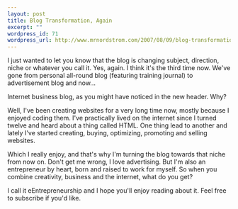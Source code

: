 ```yaml
--- 
layout: post
title: Blog Transformation, Again
excerpt: ""
wordpress_id: 71
wordpress_url: http://www.mrnordstrom.com/2007/08/09/blog-transformation-again/
---
```

I just wanted to let you know that the blog is changing subject, direction, niche or whatever you call it. Yes, again. I think it's the third time now. We've gone from personal all-round blog (featuring training journal) to advertisement blog and now...

Internet business blog, as you might have noticed in the new header. Why?

Well, I've been creating websites for a very long time now, mostly because I enjoyed coding them. I've practically lived on the internet since I turned twelve and heard about a thing called HTML. One thing lead to another and lately I've started creating, buying, optimizing, promoting and selling websites.

Which I really enjoy, and that's why I'm turning the blog towards that niche from now on. Don't get me wrong, I love advertising. But I'm also an entrepreneur by heart, born and raised to work for myself. So when you combine creativity, business and the internet, what do you get?

I call it eEntrepreneurship and I hope you'll enjoy reading about it. Feel free to subscribe if you'd like.
